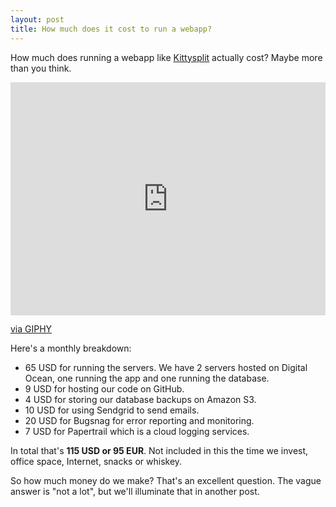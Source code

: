 ```yaml
---
layout: post
title: How much does it cost to run a webapp?
---
```

How much does running a webapp like [Kittysplit](https://kittysplit.com) actually cost? Maybe more than you think.

<div style="width:100%;height:0;padding-bottom:74%;position:relative;"><iframe src="https://giphy.com/embed/l0HFkA6omUyjVYqw8" width="100%" height="100%" style="position:absolute" frameBorder="0" class="giphy-embed" allowFullScreen></iframe></div><p><a href="https://giphy.com/gifs/baby-money-little-rascals-l0HFkA6omUyjVYqw8">via GIPHY</a></p>

Here's a monthly breakdown:

* 65 USD for running the servers. We have 2 servers hosted on Digital Ocean, one running the app and one running the database.
* 9 USD for hosting our code on GitHub.
* 4 USD for storing our database backups on Amazon S3.
* 10 USD for using Sendgrid to send emails.
* 20 USD for Bugsnag for error reporting and monitoring.
* 7 USD for Papertrail which is a cloud logging services.

In total that's **115 USD or 95 EUR**. Not included in this the time we invest, office space, Internet, snacks or whiskey.

So how much money do we make? That's an excellent question. The vague answer is "not a lot", but we'll illuminate that in another post.
